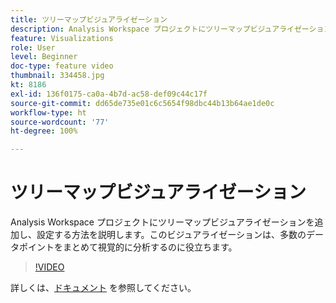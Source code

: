 ```yaml
---
title: ツリーマップビジュアライゼーション
description: Analysis Workspace プロジェクトにツリーマップビジュアライゼーションを追加し、設定する方法を説明します。このビジュアライゼーションは、多数のデータポイントをまとめて視覚的に分析するのに役立ちます。
feature: Visualizations
role: User
level: Beginner
doc-type: feature video
thumbnail: 334458.jpg
kt: 8186
exl-id: 136f0175-ca0a-4b7d-ac58-def09c44c17f
source-git-commit: dd65de735e01c6c5654f98dbc44b13b64ae1de0c
workflow-type: ht
source-wordcount: '77'
ht-degree: 100%

---
```


# ツリーマップビジュアライゼーション

Analysis Workspace プロジェクトにツリーマップビジュアライゼーションを追加し、設定する方法を説明します。このビジュアライゼーションは、多数のデータポイントをまとめて視覚的に分析するのに役立ちます。

>[!VIDEO](https://video.tv.adobe.com/v/334458/?quality=12&learn=on)

詳しくは、[ドキュメント](https://experienceleague.adobe.com/docs/analytics/analyze/analysis-workspace/visualizations/treemap.html?lang=ja) を参照してください。
